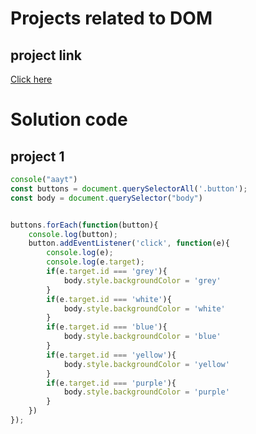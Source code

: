 # Projects related to DOM

## project link

[Click here](https://stackblitz.com/edit/dom-project-chaiaurcode?file=index.html)

# Solution code

## project 1

```javascript   
console("aayt")
const buttons = document.querySelectorAll('.button');
const body = document.querySelector("body")


buttons.forEach(function(button){
    console.log(button);
    button.addEventListener('click', function(e){
        console.log(e);
        console.log(e.target);
        if(e.target.id === 'grey'){
            body.style.backgroundColor = 'grey'
        }
        if(e.target.id === 'white'){
            body.style.backgroundColor = 'white'
        }
        if(e.target.id === 'blue'){
            body.style.backgroundColor = 'blue'
        }
        if(e.target.id === 'yellow'){
            body.style.backgroundColor = 'yellow'
        }
        if(e.target.id === 'purple'){
            body.style.backgroundColor = 'purple'
        }
    })
});


```


